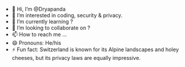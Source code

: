 - 👋 Hi, I’m @Dryapanda
- 👀 I’m interested in coding, security & privacy.
- 🌱 I’m currently learning ?
- 💞️ I’m looking to collaborate on ?
- 📫 How to reach me ...
- 😄 Pronouns: He/his
- ⚡ Fun fact: Switzerland is known for its Alpine landscapes and holey cheeses, but its privacy laws are equally impressive.

<!---
Dryapanda/Dryapanda is a ✨ special ✨ repository because its `README.md` (this file) appears on your GitHub profile.
You can click the Preview link to take a look at your changes.
--->
